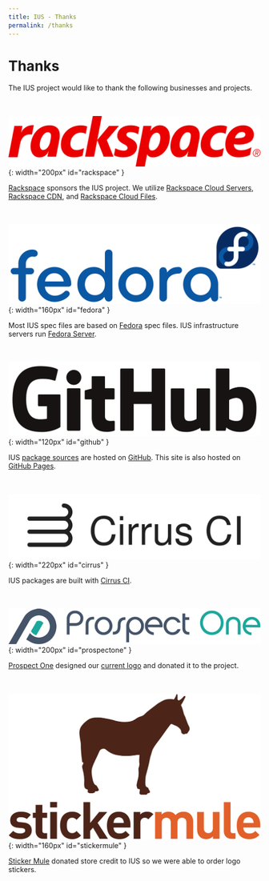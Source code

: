```yaml
---
title: IUS - Thanks
permalink: /thanks
---
```


# Thanks

The IUS project would like to thank the following businesses and projects.

<br><br>
![Rackspace](/images/rackspace.svg){: width="200px" id="rackspace" }

[Rackspace][rackspace] sponsors the IUS project.  We utilize [Rackspace Cloud
Servers][servers], [Rackspace CDN][cdn], and [Rackspace Cloud Files][files].

<br><br>
![Fedora](/images/fedora.svg){: width="160px" id="fedora" }

Most IUS spec files are based on [Fedora][fedora] spec files.  IUS
infrastructure servers run [Fedora Server][fedora-server].

<br><br>
![GitHub](/images/github.svg){: width="120px" id="github" }

IUS [package sources][specs] are hosted on [GitHub][github].  This site is also
hosted on [GitHub Pages][pages].

<br><br>
![Cirrus CI](/images/cirrus.svg){: width="220px" id="cirrus" }

IUS packages are built with [Cirrus CI][cirrus].

<br><br>
![Prospect One](/images/prospectone.png){: width="200px" id="prospectone" }

[Prospect One][prospectone] designed our [current logo][logo] and donated it to
the project.

<br><br>
![Sticker Mule](/images/stickermule.svg){: width="160px" id="stickermule" }

[Sticker Mule][stickermule] donated store credit to IUS so we were able to
order logo stickers.

<br><br>

[rackspace]: https://www.rackspace.com
[servers]: https://www.rackspace.com/cloud/servers
[cdn]: https://www.rackspace.com/cloud/cdn-content-delivery-network
[files]: https://www.rackspace.com/cloud/files
[pages]: https://pages.github.com
[prospectone]: https://prospectone.io
[logo]: https://prospectone.io/portfolio/ius
[stickermule]: https://www.stickermule.com
[fedora]: https://getfedora.org
[fedora-server]: https://getfedora.org/en/server/
[github]: https://github.com
[specs]: https://github.com/search?q=org%3Aiusrepo+topic%3Arpm&s=updated
[cirrus]: https://cirrus-ci.org
